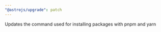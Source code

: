 ```yaml
---
"@astrojs/upgrade": patch
---
```


Updates the command used for installing packages with pnpm and yarn
